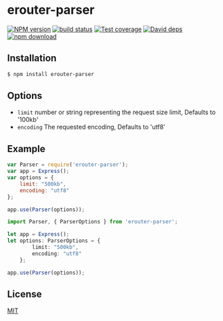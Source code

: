 # erouter-parser

[![NPM version][npm-image]][npm-url]
[![build status][travis-image]][travis-url]
[![Test coverage][coveralls-image]][coveralls-url]
[![David deps][david-image]][david-url]
[![npm download][download-image]][download-url]

[npm-image]: https://img.shields.io/npm/v/erouter-parser.svg?style=flat-square
[npm-url]: https://npmjs.org/package/erouter-parser
[travis-image]: https://img.shields.io/travis/cojs/erouter-parser.svg?style=flat-square
[travis-url]: https://travis-ci.org/cojs/erouter-parser
[coveralls-image]: https://img.shields.io/coveralls/cojs/erouter-parser.svg?style=flat-square
[coveralls-url]: https://coveralls.io/r/cojs/erouter-parser?branch=master
[david-image]: https://img.shields.io/david/cojs/erouter-parser.svg?style=flat-square
[david-url]: https://david-dm.org/cojs/erouter-parser
[download-image]: https://img.shields.io/npm/dm/erouter-parser.svg?style=flat-square
[download-url]: https://npmjs.org/package/erouter-parser


## Installation

```bash
$ npm install erouter-parser
```

## Options

  - `limit` number or string representing the request size limit, Defaults to '100kb'
  - `encoding` The requested encoding, Defaults to 'utf8'

## Example

```js
var Parser = require('erouter-parser');
var app = Express(); 
var options = {
    limit: "500kb",
    encoding: "utf8"
};

app.use(Parser(options));

```

```typescript
import Parser, { ParserOptions } from 'erouter-parser';

let app = Express();
let options: ParserOptions = {
        limit: "500kb",
        encoding: "utf8"
    };

app.use(Parser(options));

```

## License

[MIT](LICENSE)